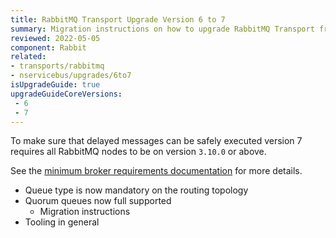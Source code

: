 ```yaml
---
title: RabbitMQ Transport Upgrade Version 6 to 7
summary: Migration instructions on how to upgrade RabbitMQ Transport from Version 6 to 7.
reviewed: 2022-05-05
component: Rabbit
related:
- transports/rabbitmq
- nservicebus/upgrades/6to7
isUpgradeGuide: true
upgradeGuideCoreVersions:
 - 6
 - 7
---
```


To make sure that delayed messages can be safely executed version 7 requires all RabbitMQ nodes to be on version `3.10.0` or above.

See the [minimum broker requirements documentation](/transports/rabbitmq/#broker-compatibility) for more details.

- Queue type is now mandatory on the routing topology
- Quorum queues now full supported
  - Migration instructions
- Tooling in general
